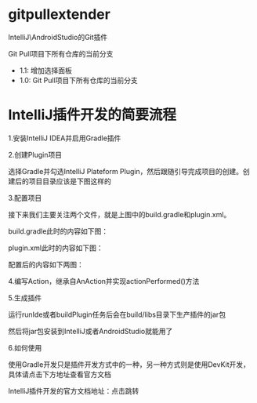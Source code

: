 # gitpullextender
IntelliJ\AndroidStudio的Git插件

Git Pull项目下所有仓库的当前分支

<ul>
    <li>1.1:
         增加选择面板</li>
    <li>1.0:
         Git Pull项目下所有仓库的当前分支</li>
</ul>

# IntelliJ插件开发的简要流程

1.安装IntelliJ IDEA并启用Gradle插件

2.创建Plugin项目

选择Gradle并勾选IntelliJ Plateform Plugin，然后跟随引导完成项目的创建。创建后的项目目录应该是下图这样的

3.配置项目

接下来我们主要关注两个文件，就是上图中的build.gradle和plugin.xml。

build.gradle此时的内容如下图：

plugin.xml此时的内容如下图：

配置后的内容如下两图：

4.编写Action，继承自AnAction并实现actionPerformed()方法

5.生成插件

运行runIde或者buildPlugin任务后会在build/libs目录下生产插件的jar包

然后将jar包安装到IntelliJ或者AndroidStudio就能用了

6.如何使用


使用Gradle开发只是插件开发方式中的一种，另一种方式则是使用DevKit开发，具体请点击下方地址查看官方文档

IntelliJ插件开发的官方文档地址：点击跳转

